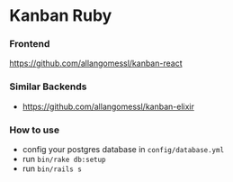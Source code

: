 # Kanban Ruby

### Frontend
https://github.com/allangomessl/kanban-react

### Similar Backends
- https://github.com/allangomessl/kanban-elixir


### How to use
- config your postgres database in `config/database.yml`
- run `bin/rake db:setup`
- run `bin/rails s`
